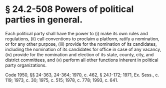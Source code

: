# § 24.2-508 Powers of political parties in general.

<p>Each political party shall have the power to (i) make its own rules and regulations, (ii) call conventions to proclaim a platform, ratify a nomination, or for any other purpose, (iii) provide for the nomination of its candidates, including the nomination of its candidates for office in case of any vacancy, (iv) provide for the nomination and election of its state, county, city, and district committees, and (v) perform all other functions inherent in political party organizations.</p><p>Code 1950, §§ 24-363, 24-364; 1970, c. 462, § 24.1-172; 1971, Ex. Sess., c. 119; 1973, c. 30; 1975, c. 515; 1978, c. 778; 1993, c. 641.</p>